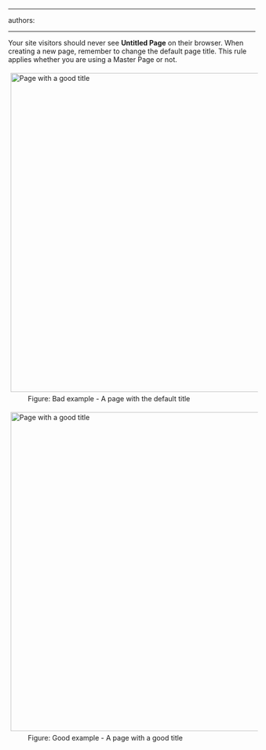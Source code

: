 

---
authors:

---




<span class='intro'> <p>Your site visitors should never see <strong>Untitled Page</strong> on 
   their browser. When creating a new page, remember to change the 
   default page title. This rule applies whether you are using a Master 
   Page or not.
                </p> </span>

<dl class="badImage"><dt> 
      <img alt="Page with a good title" src="http&#58;//www.ssw.com.au/ssw/standards/rules/Images/BadTitle.jpg" style="margin&#58;5px;width&#58;650px;" /> 
   </dt><dd>Figure&#58; Bad example - A page with the default title </dd></dl><dl class="goodImage"><dt> 
      <img alt="Page with a good title" src="http&#58;//www.ssw.com.au/ssw/standards/rules/Images/GoodTitle.jpg" style="margin&#58;5px;width&#58;650px;" /> 
   </dt><dd>Figure&#58; Good example - A page with a good title </dd></dl>


